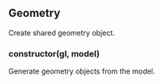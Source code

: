 ## Geometry

Create shared geometry object.

### constructor(gl, model)

Generate geometry objects from the model.